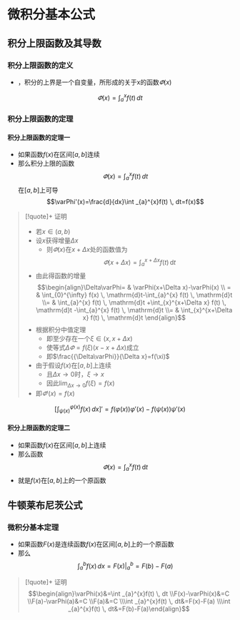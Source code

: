 # 微积分基本公式

## 积分上限函数及其导数

### 积分上限函数的定义

- ，积分的上界是一个自变量，所形成的关于x的函数$\varPhi(x)$

$$
\varPhi(x)=\int _{a}^{x}f(t) \, dt
$$

### 积分上限函数的定理

#### 积分上限函数的定理一
- 如果函数$f(x)$在区间$[a,b]$连续
- 那么积分上限的函数$$\varPhi(x)=\int_{a}^{x}f(t)\,dt$$在$[a,b]$上可导$$\varPhi'(x)=\frac{d}{dx}\int _{a}^{x}f(t) \, dt=f(x)$$

> [!quote]+ 证明
> - 若$x\in(a,b)$
> - 设$x$获得增量$\Delta x$
> 	- 则$\varPhi(x)$在$x+\Delta x$处的函数值为$$\varPhi(x+\Delta x)=\int_{a}^{x+\Delta x} f(t) \, \mathrm{d}t $$
> - 由此得函数的增量$$\begin{align}\Delta\varPhi= & \varPhi(x+\Delta x)-\varPhi(x) \\ = & \int_{0}^{\infty} f(x) \, \mathrm{d}t-\int_{a}^{x} f(t) \, \mathrm{d}t \\=  & \int_{a}^{x} f(t) \, \mathrm{d}t +\int_{x}^{x+\Delta x} f(t) \, \mathrm{d}t -\int_{a}^{x} f(t) \, \mathrm{d}t \\=  & \int_{x}^{x+\Delta x} f(t) \, \mathrm{d}t \end{align}$$
> - 根据积分中值定理
> 	- 即至少存在一个$\xi \in(x,x+\Delta x)$
> 	- 使等式$\Delta\varPhi=f(\xi)(x-x+\Delta x)$成立
> 	- 即$\frac{{\Delta\varPhi}}{\Delta x}=f(\xi)$
> - 由于假设$f(x)$在$[a,b]$上连续
> 	- 且$\Delta x\to 0$时，$\xi\to x$
> 	- 因此$\lim_{ \Delta x \to 0 }f(\xi)=f(x)$
> - 即$\varPhi'(x)=f(x)$

 



$$
\left[ \int ^{\varphi(x)}_{\psi(x)}f(x) \, dx  \right]'=f(\varphi(x))\varphi'(x)-f(\psi(x))\psi'(x)
$$

#### 积分上限函数的定理二

- 如果函数$f(x)$在区间$[a,b]$上连续
- 那么函数$$\varPhi(x)=\int_{a}^{x} f(t) \, \mathrm{d}t$$
- 就是$f(x)$在$[a,b]$上的一个原函数

## 牛顿莱布尼茨公式

### 微积分基本定理

- 如果函数$F(x)$是连续函数$f(x)$在区间$[a,b]$上的一个原函数
- 那么$$\int ^{b}_{a}f(x) \, dx=F(x)|_{a}^{b} =F(b)-F(a)$$

>[!quote]+ 证明
> $$\begin{align}\varPhi(x)&=\int _{a}^{x}f(t) \, dt \\F(x)-\varPhi(x)&=C \\F(a)-\varPhi(a)&=C \\F(a)&=C \\\int _{a}^{x}f(t) \, dt&=F(x)-F(a) \\\int _{a}^{x}f(t) \, dt&=F(b)-F(a)\end{align}$$